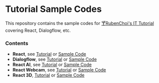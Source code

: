 # Tutorial Sample Codes

This repository contains the sample codes for [🍸RubenChoi's IT Tutorial](https://rubenchoi.tistory.com) covering React, Dialogflow, etc.

### Contents

- **React**, see <a href="https://rubenchoi.tistory.com/category/IT" target="_blank">Tutorial</a> or [Sample Code](/react)
- **Dialogflow**, see <a href="https://rubenchoi.tistory.com/33" target="_blank">Tutorial</a> or [Sample Code](/dialogflow)
- **React AI**, see <a href="https://rubenchoi.tistory.com/category/IT/AI" target="_blank">Tutorial</a> or [Sample Code](/ai-react)
- **React Webcam**, see <a href="https://rubenchoi.tistory.com/entry/React-%EC%9B%B9%EC%BA%A0-4-Select-webcam?category=467530" target="_blank">Tutorial</a> or [Sample Code](/react-webcam)
- **React 3D**, <a href="https://rubenchoi.tistory.com/entry/react3d-1" target="_blank">Tutorial</a> or [Sample Code](/react-3d)
